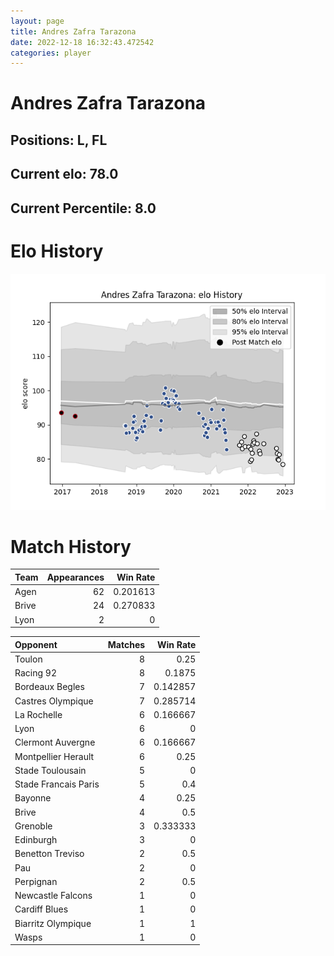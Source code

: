 ```yaml
---  
layout: page  
title: Andres Zafra Tarazona  
date: 2022-12-18 16:32:43.472542  
categories: player  
---
```

# Andres Zafra Tarazona

## Positions: L, FL

## Current elo: 78.0

## Current Percentile: 8.0

# Elo History


![elo history](history_AndresZafraTarazona.png)
# Match History


| Team   |   Appearances |   Win Rate |
|:-------|--------------:|-----------:|
| Agen   |            62 |   0.201613 |
| Brive  |            24 |   0.270833 |
| Lyon   |             2 |   0        |

| Opponent             |   Matches |   Win Rate |
|:---------------------|----------:|-----------:|
| Toulon               |         8 |   0.25     |
| Racing 92            |         8 |   0.1875   |
| Bordeaux Begles      |         7 |   0.142857 |
| Castres Olympique    |         7 |   0.285714 |
| La Rochelle          |         6 |   0.166667 |
| Lyon                 |         6 |   0        |
| Clermont Auvergne    |         6 |   0.166667 |
| Montpellier Herault  |         6 |   0.25     |
| Stade Toulousain     |         5 |   0        |
| Stade Francais Paris |         5 |   0.4      |
| Bayonne              |         4 |   0.25     |
| Brive                |         4 |   0.5      |
| Grenoble             |         3 |   0.333333 |
| Edinburgh            |         3 |   0        |
| Benetton Treviso     |         2 |   0.5      |
| Pau                  |         2 |   0        |
| Perpignan            |         2 |   0.5      |
| Newcastle Falcons    |         1 |   0        |
| Cardiff Blues        |         1 |   0        |
| Biarritz Olympique   |         1 |   1        |
| Wasps                |         1 |   0        |